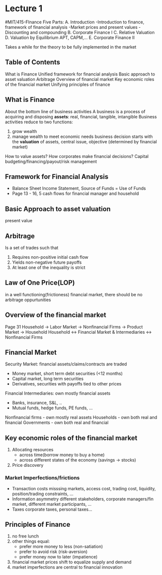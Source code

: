 # Lecture 1
#MIT/415-FInance
Five Parts:
A. Introduction 
-Introduction to finance, framework of financial analysis
-Market prices and present values
-Discounting and compounding
B. Corporate Finance I
C. Relative Valuation
D. Valuation by Equilibrium
APT, CAPM,…
E. Corporate Finance II

Takes a while for the theory to be fully implemented in the market

## Table of Contents
What is Finance
Unified framework for financial analysis
Basic approach to asset valuation
Arbitrage
Overview of financial market
Key economic roles of the financial market
Unifying principles of finance

## What is Finance
About the bottom line of business activities
A business is a process of acquiring and disposing **assets**: real, financial, tangible, intangible
Business activities reduce to two functions: 
1. grow wealth
2. manage wealth to meet economic needs
business decision starts with the **valuation** of assets, central issue, objective (determined by financial market)

How to value assets? How corporates make financial decisions? Capital budgeting/financing/payout/risk management

## Framework for Financial Analysis
- Balance Sheet 
Income Statement, Source of Funds = Use of Funds
- Page 13 - 16, 5 cash flows for financial manager and household
## Basic Approach to asset valuation
present value
## Arbitrage
Is a set of trades such that
1. Requires non-positive initial cash flow
2. Yields non-negative future payoffs
3. At least one of the inequality is strict

## Law of One Price(LOP)
in a well functioning(frictioness) financial market, there should be no arbitrage oppurtunities

## Overview of the financial market
Page 31
Household -> Labor Market -> Nonfinancial Firms -> Product Market -> Household
Household <-> Financial Market & Intermediaries <-> Nonfinancial Firms

## Financial Market
Security Market: financial assets/claims/contracts are traded
- Money market, short term debt securities (<12 months)
- Capital market, long term securities
- Derivatives, securities with payoffs tied to other prices

Financial Intermediaries: own mostly financial assets
- Banks, insurance, S&L, ..
- Mutual funds, hedge funds, PE funds, ...
  
Nonfinancial firms - own mostly real assets
Households - own both real and financial 
Governments - own both real and financial

## Key economic roles of the financial market
1. Allocating resources
   - across time(borrow money to buy a home)
   - across different states of the economy (savings -> stocks)
2. Price discovery
  
### Market Imperfections/frictions
- Transaction costs
misssing markets, access cost, trading cost, liquidity, position/trading constraints, ...
- Information asymmetry
different stakeholders, corporate managers/fin market, different market participants, ...
- Taxes
corporate taxes, personal taxes...

## Principles of Finance
1. no free lunch
2. other things equal:
   - prefer more money to less (non-satiation)
   - prefer to avoid risk (risk-aversion)
   - prefer money now to later (impatience)
3. financial market prices shift to equalize supply and demand
4. market imperfections are central to financial innovation